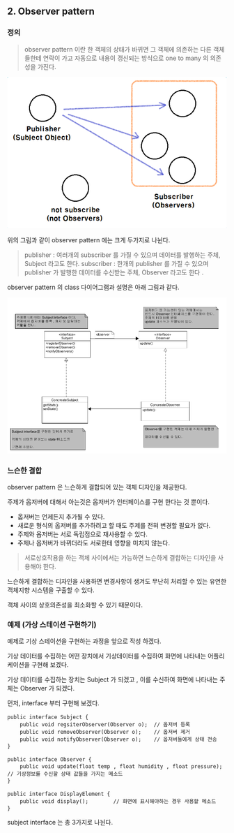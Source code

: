 ## 2. Observer pattern

### 정의

>observer pattern 이란 한 객체의 상태가 바뀌면 그 객체에 의존하는 다른 객체들한테 연락이 가고 자동으로 내용이 갱신되는 방식으로
one to many 의 의존성을 가진다.

![base](/src/main/md/observer/img/ob1.PNG)

위의 그림과 같이 observer pattern 에는 크게 두가지로 나뉜다. 

>publisher  : 여러개의 subscriber 를 가질 수 있으며 데이터를 발행하는 주체, Subject 라고도 한다.
>subscriber : 한개의 publisher 를 가질 수 있으며 publisher 가 발행한 데이터를 수신받는 주체, Observer 라고도 한다 .

observer pattern 의 class 다이어그램과 설명은 아래 그림과 같다.

![base_archi](/src/main/md/observer/img/ob2.PNG)

### 느슨한 결합
observer pattern 은 느슨하게 결합되어 있는 객체 디자인을 제공한다.

주제가 옵저버에 대해서 아는것은 옵저버가 인터페이스를 구현 한다는 것 뿐이다.

* 옵저버는 언제든지 추가될 수 있다.
* 새로운 형식의 옵저버를 추가하려고 할 때도 주제를 전혀 변경할 필요가 없다.
* 주제와 옵저버는 서로 독립접으로 재사용할 수 있다.
* 주제나 옵저버가 바뀌더라도 서로한테 영향을 미치지 않는다.

> 서로상호작용을 하는 객체 사이에서는 가능하면 느슨하게 결합하는 디자인을 사용해야 한다.

느슨하게 결합하는 디자인을 사용하면 변경사항이 생겨도 무난히 처리할 수 있는 유연한 객체지향 시스템을 구출할 수 있다.

객체 사이의 상호의존성을 최소화할 수 있기 때문이다.

### 예제 (가상 스테이션 구현하기)

예제로 기상 스테이션을 구현하는 과정을 앞으로 작성 하겠다.

기상 데이터를 수집하는 어떤 장치에서 기상데이터를 수집하여 화면에 나타내는 어플리케이션을 구현해 보겠다.

기상 데이터를 수집하는 장치는 Subject 가 되겠고 , 이를 수신하여 화면에 나타내는 주체는 Observer 가 되겠다. 

먼저, interface 부터 구현해 보겠다. 

~~~
public interface Subject {
    public void regsiterObserver(Observer o);  // 옵저버 등록
    public void removeObserver(Observer o);    // 옵저버 제거
    public void notifyObserver(Observer o);    // 옵저버들에게 상태 전송
}
~~~

~~~
public interface Observer {
    public void update(float temp , float humidity , float pressure);   // 기상정보를 수신할 상태 값들을 가지는 메소드
}
~~~

~~~
public interface DisplayElement {
    public void display();        // 화면에 표시해야하는 경우 사용할 메소드
}
~~~


subject interface 는 총 3가지로 나뉜다. 
